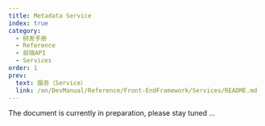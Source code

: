 ```yaml
---
title: Metadata Service
index: true
category:
  - 研发手册
  - Reference
  - 前端API
  - Services
order: 1
prev:
  text: 服务（Service）
  link: /en/DevManual/Reference/Front-EndFramework/Services/README.md
---
```


The document is currently in preparation, please stay tuned ...
